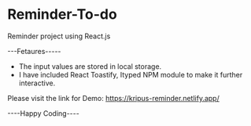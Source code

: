 # Reminder-To-do
Reminder project using React.js

---Fetaures-----

- The input values are stored in local storage. 
- I have included React Toastify, Ityped NPM module to make it further interactive.

Please visit the link for Demo: https://kripus-reminder.netlify.app/


----Happy Coding----
